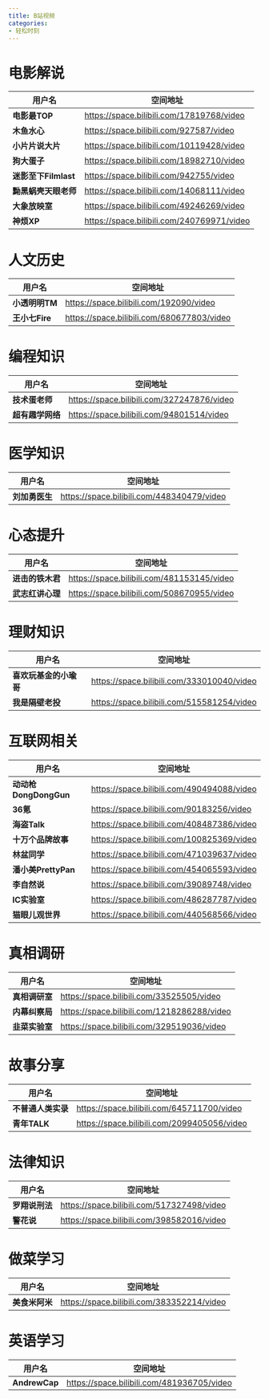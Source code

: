 ```yaml
---
title: B站视频
categories: 
- 轻松时刻
---
```


# 电影解说

| 用户名               | 空间地址                                   |
| -------------------- | ------------------------------------------ |
| **电影最TOP**        | https://space.bilibili.com/17819768/video  |
| **木鱼水心**         | https://space.bilibili.com/927587/video    |
| **小片片说大片**     | https://space.bilibili.com/10119428/video  |
| **狗大蛋子**         | https://space.bilibili.com/18982710/video  |
| **迷影至下Filmlast** | https://space.bilibili.com/942755/video    |
| **黝黑蜗壳天眼老师** | https://space.bilibili.com/14068111/video  |
| **大象放映室**       | https://space.bilibili.com/49246269/video  |
| **神烦XP**           | https://space.bilibili.com/240769971/video |

# 人文历史

| 用户名         | 空间地址                                   |
| -------------- | ------------------------------------------ |
| **小透明明TM** | https://space.bilibili.com/192090/video    |
| **王小七Fire** | https://space.bilibili.com/680677803/video |

# 编程知识

| 用户名           | 空间地址                                   |
| ---------------- | ------------------------------------------ |
| **技术蛋老师**   | https://space.bilibili.com/327247876/video |
| **超有趣学网络** | https://space.bilibili.com/94801514/video  |

# 医学知识

| 用户名         | 空间地址                                   |
| -------------- | ------------------------------------------ |
| **刘加勇医生** | https://space.bilibili.com/448340479/video |

# 心态提升

| 用户名           | 空间地址                                   |
| ---------------- | ------------------------------------------ |
| **进击的铁木君** | https://space.bilibili.com/481153145/video |
| **武志红讲心理** | https://space.bilibili.com/508670955/video |

# 理财知识

| 用户名                 | 空间地址                                   |
| ---------------------- | ------------------------------------------ |
| **喜欢玩基金的小瑜哥** | https://space.bilibili.com/333010040/video |
| **我是隔壁老投**       | https://space.bilibili.com/515581254/video |

# 互联网相关

| 用户名                | 空间地址                                   |
| --------------------- | ------------------------------------------ |
| **动动枪DongDongGun** | https://space.bilibili.com/490494088/video |
| **36氪**              | https://space.bilibili.com/90183256/video  |
| **海盗Talk**          | https://space.bilibili.com/408487386/video |
| **十万个品牌故事**    | https://space.bilibili.com/100825369/video |
| **林盆同学**          | https://space.bilibili.com/471039637/video |
| **潘小美PrettyPan**   | https://space.bilibili.com/454065593/video |
| **李自然说**          | https://space.bilibili.com/39089748/video  |
| **IC实验室**          | https://space.bilibili.com/486287787/video |
| **猫眼儿观世界**      | https://space.bilibili.com/440568566/video |

# 真相调研

| 用户名         | 空间地址                                    |
| -------------- | ------------------------------------------- |
| **真相调研室** | https://space.bilibili.com/33525505/video   |
| **内幕纠察局** | https://space.bilibili.com/1218286288/video |
| **韭菜实验室** | https://space.bilibili.com/329519036/video  |

# 故事分享

| 用户名             | 空间地址                                    |
| ------------------ | ------------------------------------------- |
| **不普通人类实录** | https://space.bilibili.com/645711700/video  |
| **青年TALK**       | https://space.bilibili.com/2099405056/video |

# 法律知识

| 用户名         | 空间地址                                   |
| -------------- | ------------------------------------------ |
| **罗翔说刑法** | https://space.bilibili.com/517327498/video |
| **警花说**     | https://space.bilibili.com/398582016/video |

# 做菜学习

| 用户名         | 空间地址                                   |
| -------------- | ------------------------------------------ |
| **美食米阿米** | https://space.bilibili.com/383352214/video |

# 英语学习

| 用户名        | 空间地址                                   |
| ------------- | ------------------------------------------ |
| **AndrewCap** | https://space.bilibili.com/481936705/video |